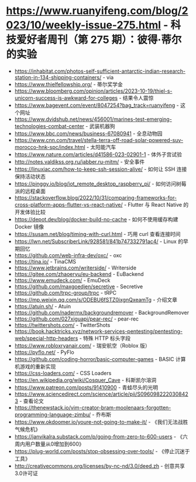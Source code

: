 # https://www.ruanyifeng.com/blog/2023/10/weekly-issue-275.html - 科技爱好者周刊（第 275 期）：彼得·蒂尔的实验

- https://inhabitat.com/photos-self-sufficient-antarctic-indian-research-station-in-134-shipping-containers/ - via
- https://www.thielfellowship.org/ - 蒂尔奖学金
- https://www.bloomberg.com/opinion/articles/2023-10-19/thiel-s-unicorn-success-is-awkward-for-colleges - 结果令人震惊
- https://www.bagevent.com/event/8047254?bag_track=ruanyifeng - 这个网址
- https://www.dvidshub.net/news/456001/marines-test-emerging-technologies-combat-center - 武装机器狗
- https://www.bbc.com/news/business-67080941 - 全息动物园
- https://www.cnn.com/travel/stella-terra-off-road-solar-powered-suv-morocco-hnk-spc/index.html - 太阳能汽车
- https://www.nature.com/articles/d41586-023-02901-1 - 体外子宫试验
- http://notes.valdikss.org.ru/jabber.ru-mitm/ - 安全事件
- https://linuxiac.com/how-to-keep-ssh-session-alive/ - 如何让 SSH 连接保持活动状态
- https://pinggy.io/blog/iot_remote_desktop_raspberry_pi/ - 如何访问树莓派的远程桌面
- https://stackoverflow.blog/2022/10/31/comparing-frameworks-for-cross-platform-apps-flutter-vs-react-native/ - Flutter 与 React Native 的开发体验比较
- https://depot.dev/blog/docker-build-no-cache - 如何不使用缓存构建 Docker 镜像
- https://susam.net/blog/timing-with-curl.html - 巧用 curl 查看连接时间
- https://lwn.net/SubscriberLink/928581/841b747332791ac4/ - Linux 的早期回忆
- https://github.com/web-infra-dev/oxc/ - oxc
- https://tina.io/ - TinaCMS
- https://www.jetbrains.com/writerside/ - Writerside
- https://gitee.com/zhaoeryu/eu-backend - EuBackend
- https://www.emudeck.com/ - EmuDeck
- https://github.com/maxgoedjen/secretive - Secretive
- https://github.com/trpc-group/trpc - tRPC
- https://mp.weixin.qq.com/s/ODEBU6fSTZ0ixgnQxeamTg - 介绍文章
- https://atuin.sh/ - Atuin
- https://github.com/nadermx/backgroundremover - BackgroundRemover
- https://github.com/027xiguapi/pear-rec/ - pear-rec
- https://twittershots.com/ - TwitterShots
- https://book.hacktricks.xyz/network-services-pentesting/pentesting-web/special-http-headers - 特殊 HTTP 标头字段
- https://www.robloxryanair.com/ - 瑞安航空（Roblox 版）
- https://pyflo.net/ - PyFlo
- https://github.com/coding-horror/basic-computer-games - BASIC 计算机游戏的重新实现
- https://css-loaders.com/ - CSS Loaders
- https://en.wikipedia.org/wiki/Cosquer_Cave - 科斯凯尔溶洞
- https://www.patreon.com/posts/91410900 - 青蛙尽头的光明
- https://www.sciencedirect.com/science/article/pii/S0960982220308423 - 查看论文
- https://thenewstack.io/vim-creator-bram-moolenaars-forgotten-programming-language-zimbu/ - 乔布斯
- https://www.okdoomer.io/youre-not-going-to-make-it/ - 《我们无法战胜气候危机》
- https://janvikalra.substack.com/p/going-from-zero-to-600-users - 《六周内用户数量从0增加到600》
- https://plug-world.com/posts/stop-obsessing-over-tools/ - 《停止沉迷于工具》
- http://creativecommons.org/licenses/by-nc-nd/3.0/deed.zh - 创意共享3.0许可证
